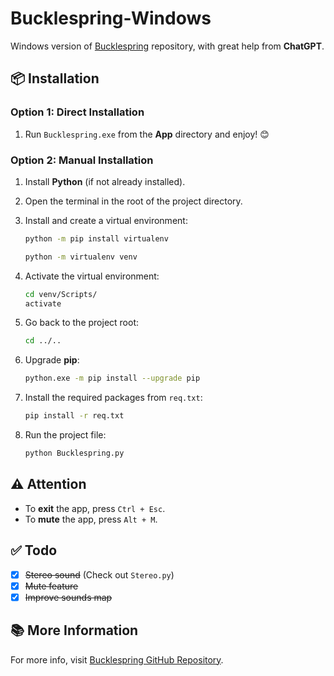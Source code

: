 # Bucklespring-Windows

Windows version of [Bucklespring](https://github.com/zevv/bucklespring) repository, with great help from **ChatGPT**.

## 📦 Installation

### Option 1: Direct Installation

1. Run `Bucklespring.exe` from the **App** directory and enjoy! 😊

### Option 2: Manual Installation

1. Install **Python** (if not already installed).
2. Open the terminal in the root of the project directory.
3. Install and create a virtual environment:

    ```bash
    python -m pip install virtualenv
    ```

    ```bash
    python -m virtualenv venv
    ```

4. Activate the virtual environment:

    ```bash
    cd venv/Scripts/
    activate
    ```

5. Go back to the project root:

    ```bash
    cd ../..
    ```

6. Upgrade **pip**:

    ```bash
    python.exe -m pip install --upgrade pip
    ```

7. Install the required packages from `req.txt`:

    ```bash
    pip install -r req.txt
    ```

8. Run the project file:

    ```bash
    python Bucklespring.py
    ```

## ⚠️ Attention

- To **exit** the app, press `Ctrl + Esc`.
- To **mute** the app, press `Alt + M`.

## ✅ Todo

- [x] ~~Stereo sound~~ (Check out `Stereo.py`)
- [x] ~~Mute feature~~
- [X] ~~Improve sounds map~~

## 📚 More Information

For more info, visit [Bucklespring GitHub Repository](https://github.com/zevv/bucklespring).
